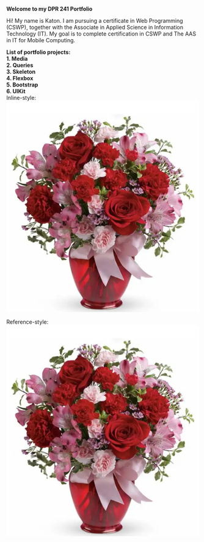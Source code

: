 **Welcome to my DPR 241 Portfolio**

Hi! My name is Katon. I am pursuing a certificate in Web Programming (CSWP), together with the Associate in    Applied Science in Information Technology (IT).    My goal is to complete certification in CSWP and The AAS in IT for Mobile Computing. 

**List of portfolio projects:**  
  **1. Media**  
  **2. Queries**  
  **3. Skeleton**  
  **4. Flexbox**  
  **5. Bootstrap**  
  **6. UIKit**   
Inline-style:  
    ![alt text](https://github.com/kbell8ghub/DPR241/blob/master/20200213_153938.jpg "Logo Title Text 1")

Reference-style: 
![alt text][logo]

[logo]: https://github.com/kbell8ghub/DPR241/blob/master/20200213_153938.jpg "Logo Title Text 2"
